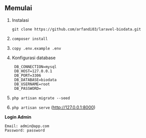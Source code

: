 ## Memulai
1. Instalasi
   
   ```
   git clone https://github.com/arfandi03/laravel-biodata.git
   ```
2. `composer install`
3. `copy .env.example .env`
4. Konfigurasi database
   
   ```
    DB_CONNECTION=mysql
    DB_HOST=127.0.0.1
    DB_PORT=3306
    DB_DATABASE=biodata
    DB_USERNAME=root
    DB_PASSWORD=
   ```
5. `php artisan migrate --seed`
6. `php artisan serve` (http://127.0.0.1:8000)

**Login Admin**
```
Email: admin@app.com
Password: password
```